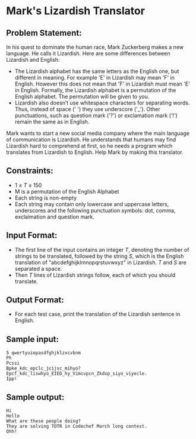 # Mark's Lizardish Translator

## Problem Statement: <br>
In his quest to dominate the human race, Mark Zuckerberg makes a new language. He calls it Lizardish. Here are some differences between Lizardish and English:

- The Lizardish alphabet has the same letters as the English one, but different in meaning. For example 'E' in Lizardish may mean 'F' in English. However this does not mean that 'F' in Lizardish must mean 'E' in English. Formally, the Lizardish alphabet is a permutation of the English alphabet. The permutation will be given to you.
- Lizardish also doesn’t use whitespace characters for separating words. Thus, instead of space (' ') they use underscore ('_'). Other punctuations, such as question mark ('?') or exclamation mark ('!') remain the same as in English.

Mark wants to start a new social media company where the main language of communication is Lizardish. He understands that humans may find Lizardish hard to comprehend at first, so he needs a program which translates from Lizardish to English.
Help Mark by making this translator.

## Constraints: <br>
- 1 &le; _T_ &le; 150
- M is a permutation of the English Alphabet
- Each string is non-empty
- Each string may contain only lowercase and uppercase letters, underscores and  the following punctuation symbols: dot, comma, exclaimation and question mark.

## Input Format: <br>
 - The first line of the input contains an integer _T_, denoting the number of strings to be translated, followed by the string _S_, which is the English translation of "abcdefghijklmnopqrstuvwxyz" in Lizardish. _T_ and _S_ are separated a space. 
 - Then _T_ lines of Lizardish strings follow, each of which you should translate.

## Output Format: <br>
 - For each test case, print the translation of the Lizardish sentence in English.

## Sample input: <br>
```
5 qwertyuiopasdfghjklzxcvbnm
Ph
Pcssi
Bpke_kdc_epclc_jcijsc_mihyo?
Epcf_kdc_liswhyo_EIED_hy_Vimcvpcn_Zkdvp_siyo_viyecle.
Ipp!
```

## Sample output: <br>
```
Hi
Hello
What are these people doing?
They are solving TOTR in Codechef March long contest.
Ohh!
```
